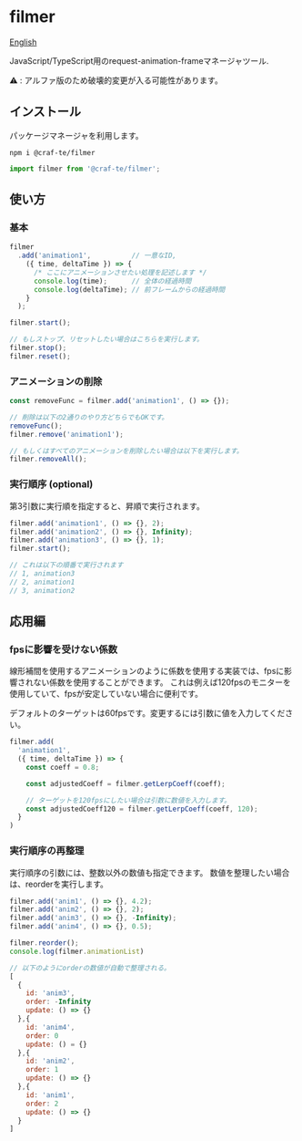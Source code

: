 # filmer

[English](./README.md)

JavaScript/TypeScript用のrequest-animation-frameマネージャツール.

⚠️ : アルファ版のため破壊的変更が入る可能性があります。

## インストール

パッケージマネージャを利用します。

```shell
npm i @craf-te/filmer
```

```JavaScript
import filmer from '@craf-te/filmer';
```

## 使い方

### 基本

```JavaScript
filmer
  .add('animation1',          // 一意なID,
    ({ time, deltaTime }) => {
      /* ここにアニメーションさせたい処理を記述します */
      console.log(time);      // 全体の経過時間
      console.log(deltaTime); // 前フレームからの経過時間
    }
  );

filmer.start();

// もしストップ、リセットしたい場合はこちらを実行します。
filmer.stop();
filmer.reset();
```

### アニメーションの削除

```JavaScript
const removeFunc = filmer.add('animation1', () => {});

// 削除は以下の2通りのやり方どちらでもOKです。
removeFunc();
filmer.remove('animation1');

// もしくはすべてのアニメーションを削除したい場合は以下を実行します。
filmer.removeAll();
```

### 実行順序 (optional)

第3引数に実行順を指定すると、昇順で実行されます。

```JavaScript
filmer.add('animation1', () => {}, 2);
filmer.add('animation2', () => {}, Infinity);
filmer.add('animation3', () => {}, 1);
filmer.start();

// これは以下の順番で実行されます
// 1, animation3
// 2, animation1
// 3, animation2
```

## 応用編

### fpsに影響を受けない係数

線形補間を使用するアニメーションのように係数を使用する実装では、fpsに影響されない係数を使用することができます。
これは例えば120fpsのモニターを使用していて、fpsが安定していない場合に便利です。

デフォルトのターゲットは60fpsです。変更するには引数に値を入力してください。

```JavaScript
filmer.add(
  'animation1',
  ({ time, deltaTime }) => {
    const coeff = 0.8;

    const adjustedCoeff = filmer.getLerpCoeff(coeff);

    // ターゲットを120fpsにしたい場合は引数に数値を入力します。
    const adjustedCoeff120 = filmer.getLerpCoeff(coeff, 120);
  }
)
```

### 実行順序の再整理

実行順序の引数には、整数以外の数値も指定できます。
数値を整理したい場合は、reorderを実行します。

```JavaScript
filmer.add('anim1', () => {}, 4.2);
filmer.add('anim2', () => {}, 2);
filmer.add('anim3', () => {}, -Infinity);
filmer.add('anim4', () => {}, 0.5);

filmer.reorder();
console.log(filmer.animationList)
```

```JavaScript
// 以下のようにorderの数値が自動で整理される。
[
  {
    id: 'anim3',
    order: -Infinity
    update: () => {}
  },{
    id: 'anim4',
    order: 0
    update: () = {}
  },{
    id: 'anim2',
    order: 1
    update: () => {}
  },{
    id: 'anim1',
    order: 2
    update: () => {}
  }
]
```
